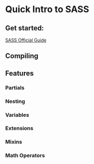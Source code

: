 # Quick Intro to SASS

## Get started:
[SASS Official Guide](https://sass-lang.com/guide)

## Compiling

## Features

### Partials
### Nesting
### Variables
### Extensions
### Mixins
### Math Operators